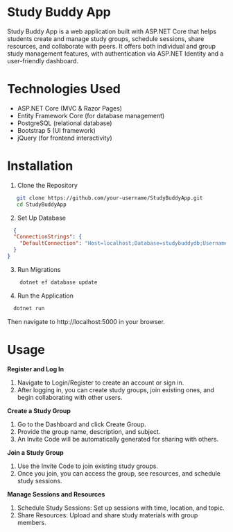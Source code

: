 # Study Buddy App

Study Buddy App is a web application built with ASP.NET Core that helps students create and manage study groups, schedule sessions, share resources, and collaborate with peers. It offers both individual and group study management features, with authentication via ASP.NET Identity and a user-friendly dashboard.

# Technologies Used

- ASP.NET Core (MVC & Razor Pages)
- Entity Framework Core (for database management)
- PostgreSQL (relational database)
- Bootstrap 5 (UI framework)
- jQuery (for frontend interactivity)

# Installation
1. Clone the Repository
```bash
   git clone https://github.com/your-username/StudyBuddyApp.git
   cd StudyBuddyApp
```
2. Set Up Database
```json
  {
  "ConnectionStrings": {
    "DefaultConnection": "Host=localhost;Database=studybuddydb;Username=yourusername;Password=yourpassword"
  }
}
```
3. Run Migrations
```bash
    dotnet ef database update
```
4. Run the Application
```bash
  dotnet run
```
Then navigate to http://localhost:5000 in your browser.

# Usage
**Register and Log In**
1. Navigate to Login/Register to create an account or sign in.
2. After logging in, you can create study groups, join existing ones, and begin collaborating with other users.

**Create a Study Group**
1. Go to the Dashboard and click Create Group.
2. Provide the group name, description, and subject.
3. An Invite Code will be automatically generated for sharing with others.

**Join a Study Group**
1. Use the Invite Code to join existing study groups.
2. Once you join, you can access the group, see resources, and schedule study sessions.

**Manage Sessions and Resources**
1. Schedule Study Sessions: Set up sessions with time, location, and topic.
2. Share Resources: Upload and share study materials with group members.





























